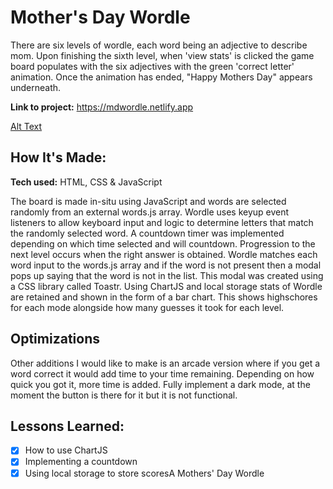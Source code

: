 # Mother's Day Wordle
There are six levels of wordle, each word being an adjective to describe mom. Upon finishing the sixth level, when 'view stats' is clicked the game board populates with the six adjectives with the green 'correct letter' animation. Once the animation has ended, "Happy Mothers Day" appears underneath.

**Link to project:** https://mdwordle.netlify.app

[Alt Text](https://i.ibb.co/wcJ8bvx/Screenshot-2022-08-14-at-21-54-27.png)

## How It's Made:

**Tech used:** HTML, CSS & JavaScript

The board is made in-situ using JavaScript and words are selected randomly from an external words.js array. Wordle uses keyup event listeners to allow keyboard input and logic to determine letters that match the randomly selected word. A countdown timer was implemented depending on which time selected and will countdown. Progression to the next level occurs when the right answer is obtained. Wordle matches each word input to the words.js array and if the word is not present then a modal pops up saying that the word is not in the list. This modal was created using a CSS library called Toastr. Using ChartJS and local storage stats of Wordle are retained and shown in the form of a bar chart. This shows highschores for each mode alongside how many guesses it took for each level. 

## Optimizations

Other additions I would like to make is an arcade version where if you get a word correct it would add time to your time remaining. Depending on how quick you got it, more time is added. Fully implement a dark mode, at the moment the button is there for it but it is not functional. 

## Lessons Learned:

- [x] How to use ChartJS
- [x] Implementing a countdown 
- [x] Using local storage to store scoresA Mothers' Day Wordle
